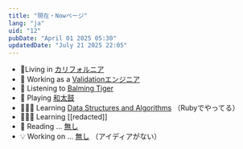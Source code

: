 ```yaml
---
title: "現在・Nowページ"
lang: "ja"
uid: "12"
pubDate: "April 01 2025 05:30"
updatedDate: "July 21 2025 22:05"
---
```


- 📍Living in <u>カリフォルニア</u>
- 🧳 Working as a <u>Validationエンジニア</u>
- 🎵 Listening to <a href="https://balmingtiger.com/">Balming Tiger</a>
- 🥁 Playing <a href="https://www.youtube.com/watch?v=W-DcPEbRk7U&list=RDW-DcPEbRk7U&start_radio=1">和太鼓</a>
- 🧑🏻‍💻 Learning <u>Data Structures and Algorithms</u> （Rubyでやってる）
- 🧑🏻‍💻 Learning [[redacted]]
- 📖 Reading ... <u>無し</u>
- 💡 Working on ... <u>無し</u> （アイディアがない）